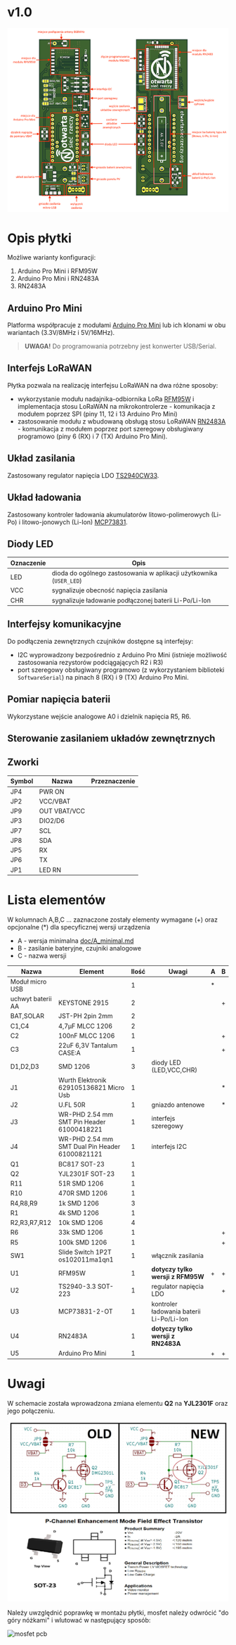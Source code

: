 # v1.0

![pcb overview](Media/pcb-overview.png)

# Opis płytki
Możliwe warianty konfiguracji:
1. Arduino Pro Mini i RFM95W 
2. Arduino Pro Mini i RN2483A
3. RN2483A

## Arduino Pro Mini
Platforma współpracuje z modułami [Arduino Pro Mini](https://github.com/sparkfun/Arduino_Pro_Mini_328) lub ich klonami w obu wariantach (3.3V/8MHz i 5V/16MHz).
> **UWAGA!** Do programowania potrzebny jest konwerter USB/Serial.

## Interfejs LoRaWAN
Płytka pozwala na realizację interfejsu LoRaWAN na dwa różne sposoby:
* wykorzystanie modułu nadajnika-odbiornika LoRa [RFM95W](https://www.hoperf.com/modules/lora/RFM95.html) i implementacja stosu LoRaWAN na mikrokontrolerze - komunikacja z modułem poprzez SPI (piny 11, 12 i 13 Arduino Pro Mini)
* zastosowanie modułu z wbudowaną obsługą stosu LoRaWAN [RN2483A](https://www.microchip.com/wwwproducts/en/RN2483) - komunikacja z modułem poprzez port szeregowy obsługiwany programowo (piny 6 (RX) i 7 (TX) Arduino Pro Mini).

## Układ zasilania
Zastosowany regulator napięcia LDO [TS2940CW33](https://www.taiwansemi.com/en/products/details/TS2940CW33).

## Układ ładowania
Zastosowany kontroler ładowania akumulatorów litowo-polimerowych (Li-Po) i litowo-jonowych (Li-Ion) [MCP73831](https://www.microchip.com/wwwproducts/en/en024903#additional-features).

## Diody LED
|Oznaczenie|Opis|
|----------|----|
|LED|dioda do ogólnego zastosowania w aplikacji użytkownika (`USER_LED`)|
|VCC|sygnalizuje obecność napięcia zasilania|
|CHR|sygnalizuje ładowanie podłączonej baterii Li-Po/Li-Ion|

## Interfejsy komunikacyjne
Do podłączenia zewnętrznych czujników dostępne są interfejsy:
* I2C wyprowadzony bezpośrednio z Arduino Pro Mini (istnieje możliwość zastosowania rezystorów podciągających R2 i R3)
* port szeregowy obsługiwany programowo (z wykorzystaniem biblioteki `SoftwareSerial`) na pinach 8 (RX) i 9 (TX) Arduino Pro Mini.

## Pomiar napięcia baterii
Wykorzystane wejście analogowe A0 i dzielnik napięcia R5, R6.

## Sterowanie zasilaniem układów zewnętrznych

## Zworki
|Symbol|Nazwa|Przeznaczenie|
|------|-----|-------------|
|JP4|PWR ON||
|JP2|VCC/VBAT||
|JP9|OUT VBAT/VCC||
|JP3|DIO2/D6||
|JP7|SCL||
|JP8|SDA||
|JP5|RX||
|JP6|TX||
|JP1|LED RN||

# Lista elementów
W kolumnach A,B,C ... zaznaczone zostały elementy wymagane (+) oraz opcjonalne (\*) dla specyficznej wersji urządzenia

* A - wersja minimalna [doc/A_minimal.md](doc/A_minimal.md)
* B - zasilanie bateryjne, czujniki analogowe
* C - nazwa wersji

| Nazwa | Element | Ilość | Uwagi |A|B|
|-------|---------|-------|-------|-|-|
|Moduł micro USB| |1| |\*| |
|uchwyt baterii AA|KEYSTONE 2915|2|| |+|
|BAT,SOLAR|JST-PH 2pin 2mm|2|| | | |
|C1,C4|4,7μF MLCC 1206|2|| | |
|C2|100nF MLCC 1206|1|| |+|
|C3|22uF 6,3V Tantalum CASE:A|1|| |+|
|D1,D2,D3|SMD 1206|3|diody LED (LED,VCC,CHR)| | |
|J1|Wurth Elektronik 629105136821 Micro Usb|1|| |\*|
|J2|U.FL 50R|1|gniazdo antenowe| |\*|
|J3|WR-PHD 2.54 mm SMT Pin Header 61000418221|1|interfejs szeregowy| | |
|J4|WR-PHD 2.54 mm SMT Dual Pin Header 61000821121|1|interfejs I2C| | |
|Q1|BC817 SOT-23|1|| | | |
|Q2|YJL2301F SOT-23|1|| | |
|R11|51R SMD 1206|1|| | |
|R10|470R SMD 1206|1|| | |
|R4,R8,R9|1k SMD 1206|3|| |
|R1|4k SMD 1206|1|| | |
|R2,R3,R7,R12|10k SMD 1206|4|| | |
|R6|33k SMD 1206|1|| |+|
|R5|100k SMD 1206|1|| |+|
|SW1|Slide Switch 1P2T os102011ma1qn1|1|włącznik zasilania| | |
|U1|RFM95W|1|**dotyczy tylko wersji z RFM95W**|+|+|
|U2|TS2940-3.3 SOT-223|1|regulator napięcia LDO| |+|
|U3|MCP73831-2-OT|1|kontroler ładowania baterii Li-Po/Li-Ion| | |
|U4|RN2483A|1|**dotyczy tylko wersji z RN2483A**| | |
|U5|Arduino Pro Mini|1||+|+|

# Uwagi
W schemacie została wprowadzona zmiana elementu **Q2** na **YJL2301F** oraz jego połączeniu. 

![mosfet update](Media/mosfet.jpg)

Należy uwzględnić poprawkę w montażu płytki, mosfet należy odwrócić "do góry nóżkami" i wlutować w następujący sposób:

![mosfet pcb](Media/mosfet2.jpg)
